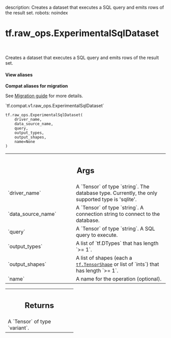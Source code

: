 description: Creates a dataset that executes a SQL query and emits rows of the result set.
robots: noindex

# tf.raw_ops.ExperimentalSqlDataset

<!-- Insert buttons and diff -->

<table class="tfo-notebook-buttons tfo-api nocontent" align="left">

</table>



Creates a dataset that executes a SQL query and emits rows of the result set.

<section class="expandable">
  <h4 class="showalways">View aliases</h4>
  <p>
<b>Compat aliases for migration</b>
<p>See
<a href="https://www.tensorflow.org/guide/migrate">Migration guide</a> for
more details.</p>
<p>`tf.compat.v1.raw_ops.ExperimentalSqlDataset`</p>
</p>
</section>

<pre class="devsite-click-to-copy prettyprint lang-py tfo-signature-link">
<code>tf.raw_ops.ExperimentalSqlDataset(
    driver_name,
    data_source_name,
    query,
    output_types,
    output_shapes,
    name=None
)
</code></pre>



<!-- Placeholder for "Used in" -->


<!-- Tabular view -->
 <table class="responsive fixed orange">
<colgroup><col width="214px"><col></colgroup>
<tr><th colspan="2"><h2 class="add-link">Args</h2></th></tr>

<tr>
<td>
`driver_name`
</td>
<td>
A `Tensor` of type `string`.
The database type. Currently, the only supported type is 'sqlite'.
</td>
</tr><tr>
<td>
`data_source_name`
</td>
<td>
A `Tensor` of type `string`.
A connection string to connect to the database.
</td>
</tr><tr>
<td>
`query`
</td>
<td>
A `Tensor` of type `string`. A SQL query to execute.
</td>
</tr><tr>
<td>
`output_types`
</td>
<td>
A list of `tf.DTypes` that has length `>= 1`.
</td>
</tr><tr>
<td>
`output_shapes`
</td>
<td>
A list of shapes (each a <a href="../../tf/TensorShape.md"><code>tf.TensorShape</code></a> or list of `ints`) that has length `>= 1`.
</td>
</tr><tr>
<td>
`name`
</td>
<td>
A name for the operation (optional).
</td>
</tr>
</table>



<!-- Tabular view -->
 <table class="responsive fixed orange">
<colgroup><col width="214px"><col></colgroup>
<tr><th colspan="2"><h2 class="add-link">Returns</h2></th></tr>
<tr class="alt">
<td colspan="2">
A `Tensor` of type `variant`.
</td>
</tr>

</table>

